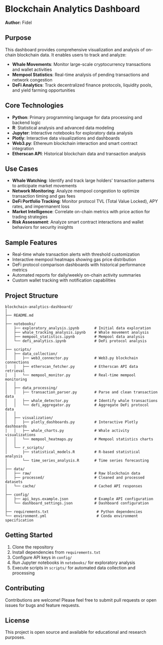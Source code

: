 # Blockchain Analytics Dashboard

**Author:** Fidel

## Purpose

This dashboard provides comprehensive visualization and analysis of on-chain blockchain data. It enables users to track and analyze:

- **Whale Movements**: Monitor large-scale cryptocurrency transactions and wallet activities
- **Mempool Statistics**: Real-time analysis of pending transactions and network congestion
- **DeFi Analytics**: Track decentralized finance protocols, liquidity pools, and yield farming opportunities

## Core Technologies

- **Python**: Primary programming language for data processing and backend logic
- **R**: Statistical analysis and advanced data modeling
- **Jupyter**: Interactive notebooks for exploratory data analysis
- **Plotly**: Interactive data visualizations and dashboards
- **Web3.py**: Ethereum blockchain interaction and smart contract integration
- **Etherscan API**: Historical blockchain data and transaction analysis

## Use Cases

- **Whale Watching**: Identify and track large holders' transaction patterns to anticipate market movements
- **Network Monitoring**: Analyze mempool congestion to optimize transaction timing and gas fees
- **DeFi Portfolio Tracking**: Monitor protocol TVL (Total Value Locked), APY rates, and impermanent loss
- **Market Intelligence**: Correlate on-chain metrics with price action for trading strategies
- **Risk Assessment**: Analyze smart contract interactions and wallet behaviors for security insights

## Sample Features

- Real-time whale transaction alerts with threshold customization
- Interactive mempool heatmaps showing gas price distribution
- DeFi protocol comparison dashboards with historical performance metrics
- Automated reports for daily/weekly on-chain activity summaries
- Custom wallet tracking with notification capabilities

## Project Structure

```
blockchain-analytics-dashboard/
│
├── README.md
│
├── notebooks/
│   ├── exploratory_analysis.ipynb       # Initial data exploration
│   ├── whale_tracking_analysis.ipynb    # Whale movement analysis
│   ├── mempool_statistics.ipynb         # Mempool data analysis
│   └── defi_analytics.ipynb             # DeFi protocol analysis
│
├── scripts/
│   ├── data_collection/
│   │   ├── web3_connector.py            # Web3.py blockchain connections
│   │   ├── etherscan_fetcher.py         # Etherscan API data retrieval
│   │   └── mempool_monitor.py           # Real-time mempool monitoring
│   │
│   ├── data_processing/
│   │   ├── transaction_parser.py        # Parse and clean transaction data
│   │   ├── whale_detector.py            # Identify whale transactions
│   │   └── defi_aggregator.py           # Aggregate DeFi protocol data
│   │
│   ├── visualization/
│   │   ├── plotly_dashboards.py         # Interactive Plotly dashboards
│   │   ├── whale_charts.py              # Whale activity visualizations
│   │   └── mempool_heatmaps.py          # Mempool statistics charts
│   │
│   └── r_scripts/
│       ├── statistical_models.R         # R-based statistical analysis
│       └── time_series_analysis.R       # Time series forecasting
│
├── data/
│   ├── raw/                             # Raw blockchain data
│   ├── processed/                       # Cleaned and processed datasets
│   └── cache/                           # Cached API responses
│
├── config/
│   ├── api_keys.example.json            # Example API configuration
│   └── dashboard_settings.json          # Dashboard configuration
│
├── requirements.txt                      # Python dependencies
└── environment.yml                       # Conda environment specification
```

## Getting Started

1. Clone the repository
2. Install dependencies from `requirements.txt`
3. Configure API keys in `config/`
4. Run Jupyter notebooks in `notebooks/` for exploratory analysis
5. Execute scripts in `scripts/` for automated data collection and processing

## Contributing

Contributions are welcome! Please feel free to submit pull requests or open issues for bugs and feature requests.

## License

This project is open source and available for educational and research purposes.
